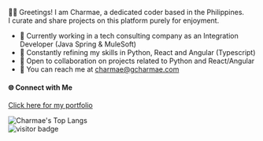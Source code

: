 
👩‍💻 Greetings! I am Charmae, a dedicated coder based in the Philippines.     
I curate and share projects on this platform purely for enjoyment.

- 💼 Currently working in a tech consulting company as an Integration Developer (Java Spring & MuleSoft)
- 🌱 Constantly refining my skills in Python, React and Angular (Typescript)
- 👥 Open to collaboration on projects related to Python and React/Angular
- 📧 You can reach me at charmae@gcharmae.com

#### 🌐  Connect with Me

 [Click here for my portfolio](https://gcharmae.com)
 
![Charmae's Top Langs](https://github-readme-stats.vercel.app/api/top-langs/?username=charmae)    
![visitor badge](https://visitor-badge.laobi.icu/badge?page_id=charmae&format=true)

